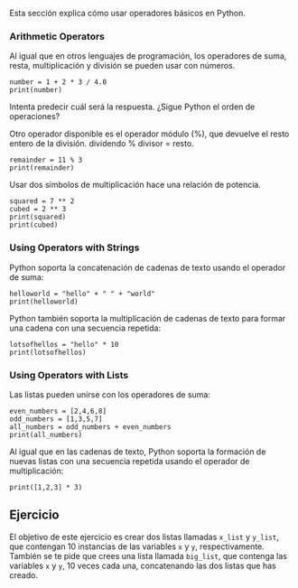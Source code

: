 Esta sección explica cómo usar operadores básicos en Python.

### Arithmetic Operators

Al igual que en otros lenguajes de programación, los operadores de suma, resta, multiplicación y división se pueden usar con números.<br>

    number = 1 + 2 * 3 / 4.0
    print(number)

Intenta predecir cuál será la respuesta. ¿Sigue Python el orden de operaciones?

Otro operador disponible es el operador módulo (%), que devuelve el resto entero de la división. dividendo % divisor = resto.

    remainder = 11 % 3
    print(remainder)

Usar dos símbolos de multiplicación hace una relación de potencia.

    squared = 7 ** 2
    cubed = 2 ** 3
    print(squared)
    print(cubed)

### Using Operators with Strings

Python soporta la concatenación de cadenas de texto usando el operador de suma:

    helloworld = "hello" + " " + "world"
    print(helloworld)

Python también soporta la multiplicación de cadenas de texto para formar una cadena con una secuencia repetida:

    lotsofhellos = "hello" * 10
    print(lotsofhellos)

### Using Operators with Lists

Las listas pueden unirse con los operadores de suma:

    even_numbers = [2,4,6,8]
    odd_numbers = [1,3,5,7]
    all_numbers = odd_numbers + even_numbers
    print(all_numbers)

Al igual que en las cadenas de texto, Python soporta la formación de nuevas listas con una secuencia repetida usando el operador de multiplicación:

    print([1,2,3] * 3)

Ejercicio
--------

El objetivo de este ejercicio es crear dos listas llamadas `x_list` y `y_list`,
que contengan 10 instancias de las variables `x` y `y`, respectivamente.
También se te pide que crees una lista llamada `big_list`, que contenga
las variables `x` y `y`, 10 veces cada una, concatenando las dos listas que has creado.